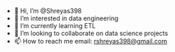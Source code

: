 - 👋 Hi, I’m @Shreyas398
- 👀 I’m interested in data engineering
- 🌱 I’m currently learning ETL
- 💞️ I’m looking to collaborate on data science projects
- 📫 How to reach me email: rshreyas398@gmail.com

<!---
Shreyas398/Shreyas398 is a ✨ special ✨ repository because its `README.md` (this file) appears on your GitHub profile.
You can click the Preview link to take a look at your changes.
--->

